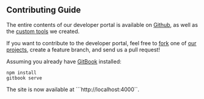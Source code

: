 ## Contributing Guide

The entire contents of our developer portal is available on [Github](https://github.com/joomlatools/developer.joomlatools.com), as well as the [custom tools](https://github.com/joomlatools/) we created.

If you want to contribute to the developer portal, feel free to [fork](https://help.github.com/articles/fork-a-repo) one of [our projects](https://github.com/joomlatools/), create a feature branch, and send us a pull request!

Assuming you already have [GitBook](https://github.com/GitbookIO/gitbook) installed:

    npm install
    gitbook serve

The site is now available at ```http://localhost:4000``.